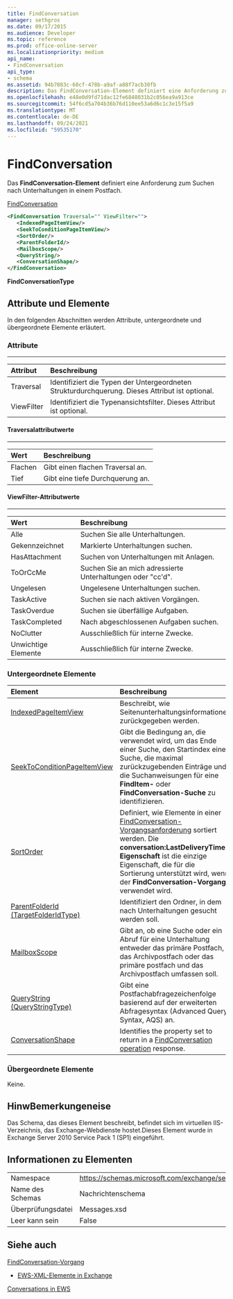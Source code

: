 ```yaml
---
title: FindConversation
manager: sethgros
ms.date: 09/17/2015
ms.audience: Developer
ms.topic: reference
ms.prod: office-online-server
ms.localizationpriority: medium
api_name:
- FindConversation
api_type:
- schema
ms.assetid: 94b7083c-60cf-478b-a9af-a88f7acb30fb
description: Das FindConversation-Element definiert eine Anforderung zum Suchen nach Unterhaltungen in einem Postfach.
ms.openlocfilehash: e48e0d9fd71dac12fe6848031b2c056ea9a913ce
ms.sourcegitcommit: 54f6cd5a704b36b76d110ee53a6d6c1c3e15f5a9
ms.translationtype: MT
ms.contentlocale: de-DE
ms.lasthandoff: 09/24/2021
ms.locfileid: "59535170"
---
```

# <a name="findconversation"></a>FindConversation

Das **FindConversation-Element** definiert eine Anforderung zum Suchen nach Unterhaltungen in einem Postfach. 
  
[FindConversation](findconversation.md)
  
```XML
<FindConversation Traversal="" ViewFilter="">
   <IndexedPageItemView/>
   <SeekToConditionPageItemView/>
   <SortOrder/>
   <ParentFolderId/>
   <MailboxScope/>
   <QueryString/>
   <ConversationShape/>
</FindConversation>
```

 **FindConversationType**
## <a name="attributes-and-elements"></a>Attribute und Elemente

In den folgenden Abschnitten werden Attribute, untergeordnete und übergeordnete Elemente erläutert.
  
### <a name="attributes"></a>Attribute

****

|**Attribut**|**Beschreibung**|
|:-----|:-----|
|Traversal  <br/> |Identifiziert die Typen der Untergeordneten Strukturdurchquerung. Dieses Attribut ist optional.  <br/> |
|ViewFilter  <br/> |Identifiziert die Typenansichtsfilter. Dieses Attribut ist optional.  <br/> |
   
#### <a name="traversal-attribute-values"></a>Traversalattributwerte

****

|**Wert**|**Beschreibung**|
|:-----|:-----|
|Flachen  <br/> |Gibt einen flachen Traversal an.  <br/> |
|Tief  <br/> |Gibt eine tiefe Durchquerung an.  <br/> |
   
#### <a name="viewfilter-attribute-values"></a>ViewFilter-Attributwerte

****

|**Wert**|**Beschreibung**|
|:-----|:-----|
|Alle  <br/> |Suchen Sie alle Unterhaltungen.  <br/> |
|Gekennzeichnet  <br/> |Markierte Unterhaltungen suchen.  <br/> |
|HasAttachment  <br/> |Suchen von Unterhaltungen mit Anlagen.  <br/> |
|ToOrCcMe  <br/> |Suchen Sie an mich adressierte Unterhaltungen oder "cc'd".  <br/> |
|Ungelesen  <br/> |Ungelesene Unterhaltungen suchen.  <br/> |
|TaskActive  <br/> |Suchen sie nach aktiven Vorgängen.  <br/> |
|TaskOverdue  <br/> |Suchen sie überfällige Aufgaben.  <br/> |
|TaskCompleted  <br/> |Nach abgeschlossenen Aufgaben suchen.  <br/> |
|NoClutter  <br/> |Ausschließlich für interne Zwecke.  <br/> |
|Unwichtige Elemente  <br/> |Ausschließlich für interne Zwecke.  <br/> |
   
### <a name="child-elements"></a>Untergeordnete Elemente

|**Element**|**Beschreibung**|
|:-----|:-----|
|[IndexedPageItemView](indexedpageitemview.md) <br/> |Beschreibt, wie Seitenunterhaltungsinformationen zurückgegeben werden.  <br/> |
|[SeekToConditionPageItemView](seektoconditionpageitemview.md) <br/> |Gibt die Bedingung an, die verwendet wird, um das Ende einer Suche, den Startindex einer Suche, die maximal zurückzugebenden Einträge und die Suchanweisungen für eine **FindItem-** oder **FindConversation-Suche** zu identifizieren.  <br/> |
|[SortOrder](sortorder.md) <br/> |Definiert, wie Elemente in einer [FindConversation-Vorgangsanforderung](findconversation-operation.md) sortiert werden. Die **conversation:LastDeliveryTime-Eigenschaft** ist die einzige Eigenschaft, die für die Sortierung unterstützt wird, wenn der **FindConversation-Vorgang** verwendet wird.  <br/> |
|[ParentFolderId (TargetFolderIdType)](parentfolderid-targetfolderidtype.md) <br/> |Identifiziert den Ordner, in dem nach Unterhaltungen gesucht werden soll.  <br/> |
|[MailboxScope](mailboxscope.md) <br/> |Gibt an, ob eine Suche oder ein Abruf für eine Unterhaltung entweder das primäre Postfach, das Archivpostfach oder das primäre postfach und das Archivpostfach umfassen soll.  <br/> |
|[QueryString (QueryStringType)](querystring-querystringtype.md) <br/> |Gibt eine Postfachabfragezeichenfolge basierend auf der erweiterten Abfragesyntax (Advanced Query Syntax, AQS) an.  <br/> |
|[ConversationShape](conversationshape.md) <br/> |Identifies the property set to return in a [FindConversation operation](findconversation-operation.md) response.  <br/> |
   
### <a name="parent-elements"></a>Übergeordnete Elemente

Keine.
  
## <a name="remarks"></a>HinwBemerkungeneise

Das Schema, das dieses Element beschreibt, befindet sich im virtuellen IIS-Verzeichnis, das Exchange-Webdienste hostet.Dieses Element wurde in Exchange Server 2010 Service Pack 1 (SP1) eingeführt.
  
## <a name="element-information"></a>Informationen zu Elementen

|||
|:-----|:-----|
|Namespace  <br/> |https://schemas.microsoft.com/exchange/services/2006/messages  <br/> |
|Name des Schemas  <br/> |Nachrichtenschema  <br/> |
|Überprüfungsdatei  <br/> |Messages.xsd  <br/> |
|Leer kann sein  <br/> |False  <br/> |
   
## <a name="see-also"></a>Siehe auch



[FindConversation-Vorgang](findconversation-operation.md)


- [EWS-XML-Elemente in Exchange](ews-xml-elements-in-exchange.md)


[Conversations in EWS](https://msdn.microsoft.com/library/91e64629-db6c-4c94-9dcb-d386232e8467%28Office.15%29.aspx)

